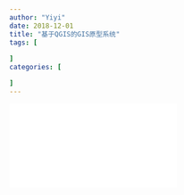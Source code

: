 ```yaml
---
author: "Yiyi"
date: 2018-12-01
title: "基于QGIS的GIS原型系统"
tags: [
 
]
categories: [

]
---
```


![基于QGIS的GIS原型系统](../GIS12.pdf)


